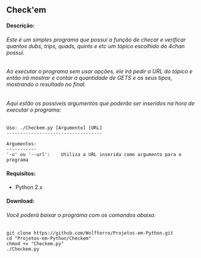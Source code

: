 ## Check'em

#### Descrição:

###### Este é um simples programa que possui a função de checar e verificar quantos dubs, trips, quads, quints e etc um tópico escolhido do 4chan possui.
###### Ao executar o programa sem usar opções, ele irá pedir a URL do tópico e então irá mostrar e contar a quantidade de GETS e os seus tipos, mostrando o resultado no final.

###### Aqui estão os possíveis argumentos que poderão ser inseridos na hora de executar o programa:


    Uso: ./Checkem.py [Argumento] [URL]
    -----------------------------------
    
    Argumentos:
    -----------
    '-u' ou '--url':    Utiliza a URL inserida como argumento para o programa
    
#### Requisitos:
- Python 2.x

#### Download:

###### Você poderá baixar o programa com os comandos abaixo:

    git clone https://github.com/Wolfterro/Projetos-em-Python.git
    cd "Projetos-em-Python/Checkem"
    chmod +x "Checkem.py"
    ./Checkem.py